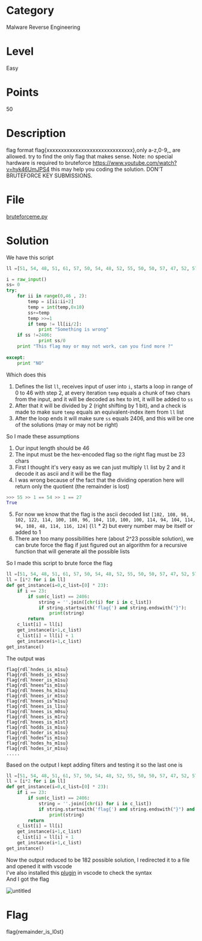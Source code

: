 # Category
Malware Reverse Engineering
# Level
Easy
# Points
50
# Description
flag format flag{xxxxxxxxxxxxxxxxxxxxxxxxxxxxxx},only a-z,0-9,_ are allowed. try to find the only flag that makes sense. Note: no special hardware is required to bruteforce https://www.youtube.com/watch?v=hyk46UmJPS4 this may help you coding the solution. DON'T BRUTEFORCE KEY SUBMISSIONS.
# File
[bruteforceme.py](https://raw.githubusercontent.com/Revers3c-Team/CTF-writeups/master/CyberTalents/Competitions/Al-Azhar%20University%20Cybersecurity%20CTF%20Competition/Bruteforce%20Me/bruteforceme.py)
# Solution
We have this script

```python
ll =[51, 54, 48, 51, 61, 57, 50, 54, 48, 52, 55, 50, 50, 57, 47, 52, 57, 47, 54, 24, 57, 58, 62]

i = raw_input()
ss= 0 
try:
    for ii in range(0,46 , 2):
        temp = i[ii:ii+2]
        temp = int(temp,0x10)
        ss+=temp
        temp >>=1
        if temp != ll[ii/2]:
            print "Something is wrong"
    if ss !=2406:
            print ss/0
    print "This flag may or may not work, can you find more ?"
        
except:
    print "NO"
```

Which does this</br>
1) Defines the list `ll`, receives input of user into `i`, starts a loop in range of 0 to 46 with step 2, at every iteration `temp` equals a chunk of two chars from the input, and it will be decoded as hex to int, it will be added to `ss`</br>
2) After that it will be divided by 2 (right shifting by 1 bit), and a check is made to make sure `temp` equals an equivalent-index item from `ll` list</br>
3) After the loop ends it will make sure `ss` equals 2406, and this will be one of the solutions (may or may not be right)

So I made these assumptions
1) Our input length should be 46</br>
2) The input must be the hex-encoded flag so the right flag must be 23 chars</br>
3) First I thought it's very easy as we can just multiply `ll` list by 2 and it decode it as ascii and it will be the flag</br>
4) I was wrong because of the fact that the dividing operation here will return only the quotient (the remainder is lost)</br>
```python
>>> 55 >> 1 == 54 >> 1 == 27
True
```
5) For now we know that the flag is the ascii decoded list `[102, 108, 98, 102, 122, 114, 100, 108, 96, 104, 110, 100, 100, 114, 94, 104, 114, 94, 108, 48, 114, 116, 124]` (`ll` * 2) but every number may be itself or added to 1</br>
6) There are too many possibilities here (about 2^23 possible solution), we can brute force the flag if just figured out an algorithm for a recursive function that will generate all the possible lists</br>

So I made this script to brute force the flag</br>

```python
ll =[51, 54, 48, 51, 61, 57, 50, 54, 48, 52, 55, 50, 50, 57, 47, 52, 57, 47, 54, 24, 57, 58, 62]
ll = [i*2 for i in ll]
def get_instance(i=0,c_list=[0] * 23):
    if i == 23:
        if sum(c_list) == 2406:
            string = ''.join([chr(i) for i in c_list])
            if string.startswith('flag{') and string.endswith("}"):
                print(string)
        return
    c_list[i] = ll[i]
    get_instance(i+1,c_list)
    c_list[i] = ll[i] + 1
    get_instance(i+1,c_list)
get_instance()
```

The output was</br>

```
flag{rdl`hndes_is_m1su}
flag{rdl`hneds_is_m1su}
flag{rdl`hneer_is_m1su}
flag{rdl`hnees^is_m1su}
flag{rdl`hnees_hs_m1su}
flag{rdl`hnees_ir_m1su}
flag{rdl`hnees_is^m1su}
flag{rdl`hnees_is_l1su}
flag{rdl`hnees_is_m0su}
flag{rdl`hnees_is_m1ru}
flag{rdl`hnees_is_m1st}
flag{rdl`hodds_is_m1su}
flag{rdl`hoder_is_m1su}
flag{rdl`hodes^is_m1su}
flag{rdl`hodes_hs_m1su}
flag{rdl`hodes_ir_m1su}
.....
```

Based on the output I kept adding filters and testing it so the last one is </br>

```python
ll =[51, 54, 48, 51, 61, 57, 50, 54, 48, 52, 55, 50, 50, 57, 47, 52, 57, 47, 54, 24, 57, 58, 62]
ll = [i*2 for i in ll]
def get_instance(i=0,c_list=[0] * 23):
    if i == 23:
        if sum(c_list) == 2406:
            string = ''.join([chr(i) for i in c_list])
            if string.startswith('flag{') and string.endswith("}") and "_is_" in string and "`" not in string and ("l1st" in string or "m0st" in string or "l0st" in string):
                print(string)
        return
    c_list[i] = ll[i]
    get_instance(i+1,c_list)
    c_list[i] = ll[i] + 1
    get_instance(i+1,c_list)
get_instance()
```

Now the output reduced to be 182 possible solution, I redirected it to a file and opened it with vscode</br>
I've also installed this [plugin](https://marketplace.visualstudio.com/items?itemName=ban.spellright) in vscode to check the syntax</br>
And I got the flag</br>

![untitled](https://github.com/Revers3c-Team/CTF-writeups/raw/master/CyberTalents/Competitions/Al-Azhar%20University%20Cybersecurity%20CTF%20Competition/Bruteforce%20Me/img1.PNG)

# Flag
flag{remainder_is_l0st}

